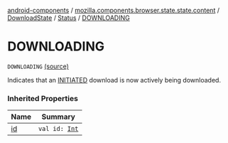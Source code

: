[android-components](../../../index.md) / [mozilla.components.browser.state.state.content](../../index.md) / [DownloadState](../index.md) / [Status](index.md) / [DOWNLOADING](./-d-o-w-n-l-o-a-d-i-n-g.md)

# DOWNLOADING

`DOWNLOADING` [(source)](https://github.com/mozilla-mobile/android-components/blob/master/components/browser/state/src/main/java/mozilla/components/browser/state/state/content/DownloadState.kt#L62)

Indicates that an [INITIATED](-i-n-i-t-i-a-t-e-d.md) download is now actively being downloaded.

### Inherited Properties

| Name | Summary |
|---|---|
| [id](id.md) | `val id: `[`Int`](https://kotlinlang.org/api/latest/jvm/stdlib/kotlin/-int/index.html) |
